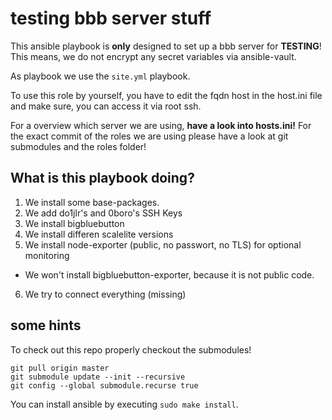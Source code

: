  testing bbb server stuff
=========================

This ansible playbook is **only** designed to set up a bbb server for **TESTING**!
This means, we do not encrypt any secret variables via ansible-vault.

As playbook we use the ``site.yml`` playbook.

To use this role by yourself, you have to edit the fqdn host in the host.ini file and make sure, you can access it via root ssh.


For a overview which server we are using, **have a look into hosts.ini!**
For the exact commit of the roles we are using please have a look at git submodules and the roles folder!


 What is this playbook doing?
---------------------
1. We install some base-packages.
2. We add do1jlr's and 0boro's SSH Keys
3. We install bigbluebutton
4. We install differen scalelite versions
5. We install node-exporter (public, no passwort, no TLS) for optional monitoring
  * We won't install bigbluebutton-exporter, because it is not public code.
6. We try to connect everything (missing)


 some hints
-----------
To check out this repo properly checkout the submodules!
```
git pull origin master
git submodule update --init --recursive
git config --global submodule.recurse true
```

You can install ansible by executing ``sudo make install``.
